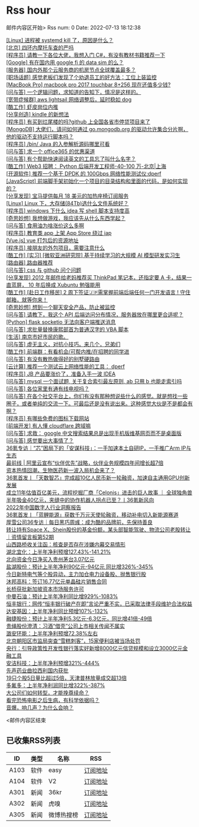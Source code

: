 # Rss hour

邮件内容区开始>
Rss num: 0  Date: 2022-07-13 18:12:38 <br/>

<a href='https://www.v2ex.com/t/865962#reply0'>[Linux] 进程被 systemd kill 了，原因是什么？</a><br/>
<a href='https://www.v2ex.com/t/865960#reply2'>[北京] 四环内摩托车查的严吗</a><br/>
<a href='https://www.v2ex.com/t/865959#reply0'>[程序员] 请教一下各位大佬，我想入门 C#，有没有教材书籍推荐一下</a><br/>
<a href='https://www.v2ex.com/t/865958#reply3'>[Google] 有在国内用 google fi 的 data sim 的么？</a><br/>
<a href='https://www.v2ex.com/t/865957#reply0'>[服务器] 国内外那个云服务商的机房节点全球覆盖最多？</a><br/>
<a href='https://www.v2ex.com/t/865956#reply5'>[职场话题] 感觉老板们发现了个劝退员工的好方法：工位上装监控</a><br/>
<a href='https://www.v2ex.com/t/865955#reply0'>[MacBook Pro] macbook pro 2017 touchbar 8+256 现在还值多少钱?</a><br/>
<a href='https://www.v2ex.com/t/865954#reply2'>[问与答] 一个逻辑问题，求知道的告知下，情况是这样的。</a><br/>
<a href='https://www.v2ex.com/t/865953#reply1'>[宽带症候群] aws lightsail 网络调整后，延时稳如 dog</a><br/>
<a href='https://www.v2ex.com/t/865952#reply0'>[酷工作] 虾皮岗位内推</a><br/>
<a href='https://www.v2ex.com/t/865951#reply6'>[分享创造] kindle 的新想法</a><br/>
<a href='https://www.v2ex.com/t/865950#reply36'>[程序员] 有买到烂尾楼的吗?github 上全国各省市停贷项目来了</a><br/>
<a href='https://www.v2ex.com/t/865949#reply0'>[MongoDB] 大佬们，请问如何通过 go.mongodb.org 的驱动允许集合分片啊，他的驱动不支持运行脚本吗？</a><br/>
<a href='https://www.v2ex.com/t/865948#reply0'>[程序员] /bin/ Java 的入参解析源码哪里可看</a><br/>
<a href='https://www.v2ex.com/t/865947#reply12'>[问与答] 求一个 office365 的优惠渠道</a><br/>
<a href='https://www.v2ex.com/t/865946#reply3'>[问与答] 有个帮助快速阅读英文的工具忘了叫什么名字？</a><br/>
<a href='https://www.v2ex.com/t/865945#reply0'>[酷工作] Web3 招聘： Python 后端开发工程师-40-100 万-北京|上海</a><br/>
<a href='https://www.v2ex.com/t/865944#reply0'>[开源软件] 推荐一个基于 DPDK 的 100Gbps 网络性能测试仪:dperf</a><br/>
<a href='https://www.v2ex.com/t/865942#reply6'>[JavaScript] 前端脚手架初始化一个项目的目录结构和里面的代码，是如何实现的？</a><br/>
<a href='https://www.v2ex.com/t/865941#reply23'>[分享发现] 宝马提供每月 18 美元的加热座椅订阅服务</a><br/>
<a href='https://www.v2ex.com/t/865940#reply7'>[Linux] Linux 下，大存储(84Tb)选什么文件系统好？</a><br/>
<a href='https://www.v2ex.com/t/865938#reply3'>[程序员] windows 下什么 idea 写 shell 脚本支持度高</a><br/>
<a href='https://www.v2ex.com/t/865937#reply12'>[奇思妙想] 我想做游戏，我应该先从什么东西学起？</a><br/>
<a href='https://www.v2ex.com/t/865936#reply22'>[问与答] 食用油为啥涨价这么多啊</a><br/>
<a href='https://www.v2ex.com/t/865935#reply16'>[程序员] 教育类 app 上架 App Store 绕过 iap</a><br/>
<a href='https://www.v2ex.com/t/865934#reply16'>[Vue.js] vue 打包后的资源地址</a><br/>
<a href='https://www.v2ex.com/t/865933#reply24'>[程序员] 接朋友的外包项目，需要注意什么</a><br/>
<a href='https://www.v2ex.com/t/865932#reply0'>[酷工作] [实习] [微软亚洲研究院] 基于持续学习的大规模 AI 模型研发实习生</a><br/>
<a href='https://www.v2ex.com/t/865931#reply4'>[路由器] 路由器推荐</a><br/>
<a href='https://www.v2ex.com/t/865930#reply5'>[问与答] css 与 github 问个问题</a><br/>
<a href='https://www.v2ex.com/t/865929#reply3'>[分享发现] 2012 年邮件给老妈推荐买 ThinkPad 笔记本，还指定要 A 卡，结果一直蓝屏， 10 年后换成 Xubuntu 勉强能用</a><br/>
<a href='https://www.v2ex.com/t/865928#reply12'>[酷工作] [赴日工作移民] 2 周下签证🇯🇵需掌握前端后端任何一门开发语言 ! 守住邮箱，就等你来！</a><br/>
<a href='https://www.v2ex.com/t/865927#reply7'>[奇思妙想] 想到一个聊天安全产品，防止被监控</a><br/>
<a href='https://www.v2ex.com/t/865926#reply2'>[问与答] 请教下，我这个 API 后端访问分布情况，服务器放在哪里更合适呢？</a><br/>
<a href='https://www.v2ex.com/t/865925#reply8'>[Python] flask socketio 无法向客户端推送消息</a><br/>
<a href='https://www.v2ex.com/t/865924#reply0'>[问与答] 求批量替换康熙部首为普通汉字的 VBA 脚本</a><br/>
<a href='https://www.v2ex.com/t/865923#reply8'>[生活] 南京市好市民的歌。</a><br/>
<a href='https://www.v2ex.com/t/865922#reply4'>[问与答] 虚无主义，对抗小技巧。来几个，兄弟们</a><br/>
<a href='https://www.v2ex.com/t/865921#reply1'>[酷工作] 前端群：有看机会/可帮内推/在招聘的同学进</a><br/>
<a href='https://www.v2ex.com/t/865920#reply0'>[问与答] 有没有散热做得好的别墅硬路由</a><br/>
<a href='https://www.v2ex.com/t/865918#reply0'>[云计算] 推荐一个测试云上网络性能的工具： dperf</a><br/>
<a href='https://www.v2ex.com/t/865917#reply15'>[程序员] JB 产品要涨价了，准备入手一波 IDEA</a><br/>
<a href='https://www.v2ex.com/t/865916#reply4'>[问与答] mysql 一个面试题, 关于复合索引最左原则, ab 只用 b 也能走索引吗</a><br/>
<a href='https://www.v2ex.com/t/865915#reply0'>[问与答] 各位家里有通有线电视吗？</a><br/>
<a href='https://www.v2ex.com/t/865913#reply3'>[问与答] 在各个社交平台上，你们有没有那种想说些什么的感觉。就是想找一些圈子，或者单纯的交流一下。可最后还是没有说出来。这种感觉大伙是不是都会有啊？</a><br/>
<a href='https://www.v2ex.com/t/865912#reply5'>[程序员] 有哪些免费的图标下载网站</a><br/>
<a href='https://www.v2ex.com/t/865911#reply4'>[前端开发] 有人懂 cloudflare 跨域嘛</a><br/>
<a href='https://www.v2ex.com/t/865909#reply0'>[问与答] 求救： google 中文搜索结果总是出现手机版维基网页而不是桌面版</a><br/>
<a href='https://www.v2ex.com/t/865906#reply200'>[问与答] 感觉要出大事情了？</a><br/>
<a href='https://36kr.com/p/1825700061267456'>36氪专访｜“芯”困局下的「安谋科技」：一手加速本土自研IP，一手推广Arm IP与生态</a><br/>
<a href='https://36kr.com/p/1825566262200073'>最前线 | 阿里云宣布“伙伴优先”战略，伙伴业务规模四年间增长超7倍</a><br/>
<a href='https://36kr.com/p/1825555019187969'>资本热情回潮，生物医药新一波入局机会来了？</a><br/>
<a href='https://36kr.com/p/1825511063979776'>36氪首发丨「天数智芯」完成超10亿人民币新一轮融资，加速自主通用GPU创新发展</a><br/>
<a href='https://36kr.com/p/1814187163960968'>成立11年估值百亿美元，流程挖掘厂商「Celonis」进击的巨人故事 ｜ 全球独角兽</a><br/>
<a href='https://36kr.com/p/1825349020206597'>半年吸金40亿元，夹缝中的协作机器人拐点已至？丨36氪新风向</a><br/>
<a href='https://36kr.com/p/1825281044006660'>2022年中国数字人行业洞察报告</a><br/>
<a href='https://36kr.com/p/1824182794072192'>36氪首发丨「蓝鲤能源」获数千万元天使轮融资，移动补电切入新能源赛道</a><br/>
<a href='https://36kr.com/p/1816115968961668'>厚雪公司36专访｜每日黑巧周彧：成为酷的品牌前，先保持善良</a><br/>
<a href='https://36kr.com/p/1825134672496133'>转让持有Space X、Shein股份的基金份额，某头部智能驾驶、物流公司老股转让｜资情留言板第52期</a><br/>
<a href='https://36kr.com/newsflashes/1825745625826818'>山西路桥收关注函：核查是否存在涉嫌内幕交易情形</a><br/>
<a href='https://36kr.com/newsflashes/1825737401452034'>湖北宜化：上半年净利预增127.43%-141.21%</a><br/>
<a href='https://36kr.com/newsflashes/1825737200633607'>北向资金今日净买入贵州茅台3.07亿元</a><br/>
<a href='https://36kr.com/newsflashes/1825729043105282'>盐湖股份：预计上半年净利90亿元-94亿元 同比增326%-345%</a><br/>
<a href='https://36kr.com/newsflashes/1825723853489927'>今日新特电气等个股异动，主力加仓电力设备股、抛售银行股</a><br/>
<a href='https://36kr.com/newsflashes/1825716279445255'>沐邦高科：签订16.77亿元单晶硅片销售合同</a><br/>
<a href='https://36kr.com/newsflashes/1825710751909633'>长桥获批新加坡资本市场服务许可</a><br/>
<a href='https://36kr.com/newsflashes/1825709472089860'>中曼石油：预计上半年净利同比增929%-1083%</a><br/>
<a href='https://36kr.com/newsflashes/1825705720268291'>恒丰银行：网传“恒丰银行破产在即”言论严重不实，已采取法律手段维护合法权益</a><br/>
<a href='https://36kr.com/newsflashes/1825699748529920'>达安基因：上半年净利同比预增107%-132%</a><br/>
<a href='https://36kr.com/newsflashes/1825699603089160'>融捷股份：预计上半年净利5.3亿元-6.3亿元，同比增41倍-49倍</a><br/>
<a href='https://36kr.com/newsflashes/1825702037800449'>贵绳股份澄清：习酒“借壳”公司上市相关传闻不属实</a><br/>
<a href='https://36kr.com/newsflashes/1825690397492743'>潞安环能：上半年净利预增72.38%左右</a><br/>
<a href='https://36kr.com/newsflashes/1825694697391878'>北京朝阳区市监局突查“雪糕刺客”，15家便利店被当场处罚</a><br/>
<a href='https://36kr.com/newsflashes/1825681564288777'>央行：引导政策性开发性银行落实好新增8000亿元信贷规模和设立3000亿元金融工具</a><br/>
<a href='https://36kr.com/newsflashes/1825681659741697'>安洁科技：上半年净利预增321%-444%</a><br/>
<a href='https://36kr.com/newsflashes/1825673543534340'>先声药业曲拉西利国内获批</a><br/>
<a href='https://36kr.com/newsflashes/1825670542853634'>19只个股5日量比超过5倍，天津普林放量成交超13倍</a><br/>
<a href='https://36kr.com/newsflashes/1825676108744197'>多氟多：上半年净利润同比增322%-387%</a><br/>
<a href='http://www.huxiu.com/article/606832.html?f=wangzhan'>大公司们如何转型，才能挽尊续命？</a><br/>
<a href='http://www.huxiu.com/article/606303.html?f=wangzhan'>看完恐怖电影之后生病，有科学依据吗？</a><br/>
<a href='http://www.huxiu.com/article/606245.html?f=wangzhan'>音爆，响几声？为什么会响？</a><br/>


<邮件内容区结束

## 已收集RSS列表

| ID | 类型 | 名称  | RSS  |
| -- | -- | -- | -- | 
| A103  | 软件 | easy | [订阅地址](http://rsshub.v2fy.com:1200/weibo/user/1088413295) |
| A104  | 软件 | V2  | [订阅地址](http://www.v2ex.com/index.xml) |
| A301  | 新闻 | 36kr | [订阅地址](https://www.36kr.com/feed) |
| A302  | 新闻 | 虎嗅 | [订阅地址](https://www.huxiu.com/rss/0.xml) |
| A305  | 新闻 | 微博热搜榜 | [订阅地址](https://rsshub.app/weibo/search/hot) |
